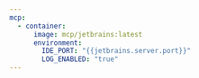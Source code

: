 ```yaml
---
mcp:
  - container:
      image: mcp/jetbrains:latest
      environment:
        IDE_PORT: "{{jetbrains.server.port}}"
        LOG_ENABLED: "true"   
---
```


